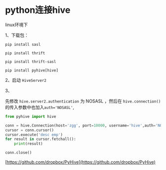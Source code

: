 # python连接hive

linux环境下

1、下载包：

	pip install sasl

	pip install thrift

	pip install thrift-sasl

	pip install pyhive[hive]

2、启动 `HiveServer2 `

3、

先修改 `hive.server2.authentication` 为 NOSASL ，然后在 `hive.connection()`的传入参数中也加入`auth='NOSASL'`,

```python
from pyhive import hive

conn = hive.Connection(host='zgg', port=10000, username='hive',auth='NOSASL', database='default')
cursor = conn.cursor()
cursor.execute('desc emp')
for result in cursor.fetchall():
    print(result)

conn.close()

```


[https://github.com/dropbox/PyHive](https://github.com/dropbox/PyHive)